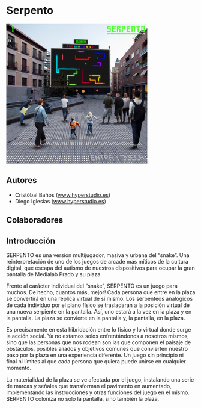Serpento
============

![Serpento](header.png)

Autores
------------
* Cristóbal Baños (www.hyperstudio.es)
* Diego Iglesias (www.hyperstudio.es)
 
Colaboradores
------------

Introducción
------------
SERPENTO es una versión multijugador, masiva y urbana del “snake”. Una reinterpretación de uno de los juegos de arcade más míticos de la cultura digital, que escapa del autismo de nuestros dispositivos para ocupar la gran pantalla de Medialab Prado y su plaza.

Frente al carácter individual del “snake”, SERPENTO es un juego para muchos. De hecho, cuantos más, mejor! Cada persona que entre en la plaza se convertirá en una réplica virtual de sí mismo. Los serpenteos analógicos de cada individuo por el plano físico se trasladarán a la posición virtual de una nueva serpiente en la pantalla. Así, uno estará a la vez en la plaza y en la pantalla. La plaza se convierte en la pantalla y, la pantalla, en la plaza.

Es precisamente en esta hibridación entre lo físico y lo virtual donde surge la acción social. Ya no estamos solos enfrentándonos a nosotros mismos, sino que las personas que nos rodean son las que componen el paisaje de obstáculos, posibles aliados y objetivos comunes que convierten nuestro paso por la plaza en una experiencia diferente. Un juego sin principio ni final ni límites al que cada persona que quiera puede unirse en cualquier momento.

La materialidad de la plaza se ve afectada por el juego, instalando una serie de marcas y señales que transforman el pavimento en aumentado, implementando las instrucciones y otras funciones del juego en el mismo. SERPENTO coloniza no solo la pantalla, sino también la plaza. 
